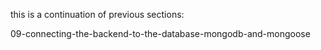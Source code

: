 this is a continuation of previous sections:

09-connecting-the-backend-to-the-database-mongodb-and-mongoose
